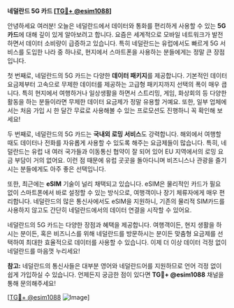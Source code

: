 **네덜란드 5G 카드 [[TG💪+ @esim1088](https://t.me/s/esim1088)]**

안녕하세요 여러분! 오늘은 네덜란드에서 데이터와 통화를 편리하게 사용할 수 있는 **5G 카드**에 대해 깊이 있게 알아보려고 합니다. 요즘은 세계적으로 모바일 네트워크가 발전하면서 데이터 소비량이 급증하고 있습니다. 특히 네덜란드는 유럽에서도 빠르게 5G 서비스를 도입한 나라 중 하나로, 현지에서 스마트폰을 사용하는 분들에게는 정말 큰 장점입니다.

첫 번째로, 네덜란드의 5G 카드는 다양한 **데이터 패키지**를 제공합니다. 기본적인 데이터 요금제부터 고속으로 무제한 데이터를 제공하는 고급형 패키지까지 선택의 폭이 매우 큽니다. 특히 현지에서 여행하거나 일상생활을 하면서 스트리밍, 게임, 화상회의 등 다양한 활동을 하는 분들이라면 무제한 데이터 요금제가 정말 유용할 거예요. 또한, 일부 업체에서는 처음 가입 시 한 달간 무료로 사용해볼 수 있는 프로모션도 진행하니 꼭 확인해 보세요!

두 번째로, 네덜란드의 5G 카드는 **국내외 로밍 서비스**도 강력합니다. 해외에서 여행할 때도 데이터나 전화를 자유롭게 사용할 수 있도록 해주는 요금제들이 많습니다. 특히, 네덜란드는 유럽 내 여러 국가들과 이동통신 협약이 잘 되어 있어 EU 지역에서의 로밍 요금 부담이 거의 없어요. 이런 점 때문에 유럽 곳곳을 돌아다니며 비즈니스나 관광을 즐기시는 분들에게도 아주 좋은 선택입니다.

또한, 최근에는 **eSIM** 기술이 널리 채택되고 있습니다. eSIM은 물리적인 카드가 필요 없이 스마트폰에서 바로 설정할 수 있는 방식으로, 여행객이나 장기 체류자에게 매우 편리합니다. 네덜란드의 많은 통신사에서도 eSIM을 지원하니, 기존의 물리적 SIM카드를 사용하지 않고도 간단히 네덜란드에서의 데이터 연결을 시작할 수 있어요.

네덜란드의 5G 카드는 다양한 장점과 혜택을 제공합니다. 여행객이든, 현지 생활을 하시는 분이든, 혹은 비즈니스를 위해 네덜란드를 방문하시는 분이든 맞춤형 요금제를 선택하여 최대한 효율적으로 데이터를 사용할 수 있습니다. 이제 더 이상 데이터 걱정 없이 네덜란드를 마음껏 누리세요!

**참고:** 네덜란드의 통신사들은 대부분 영어와 네덜란드어를 지원하므로 언어 걱정 없이 쉽게 가입하실 수 있습니다. 언제든지 궁금한 점이 있다면 **TG💪+ @esim1088** 채널을 통해 문의해주세요!

[[TG💪+ @esim1088](https://t.me/s/esim1088) ![Image](https://i.postimg.cc/Y0z9fWf4/image.png)]